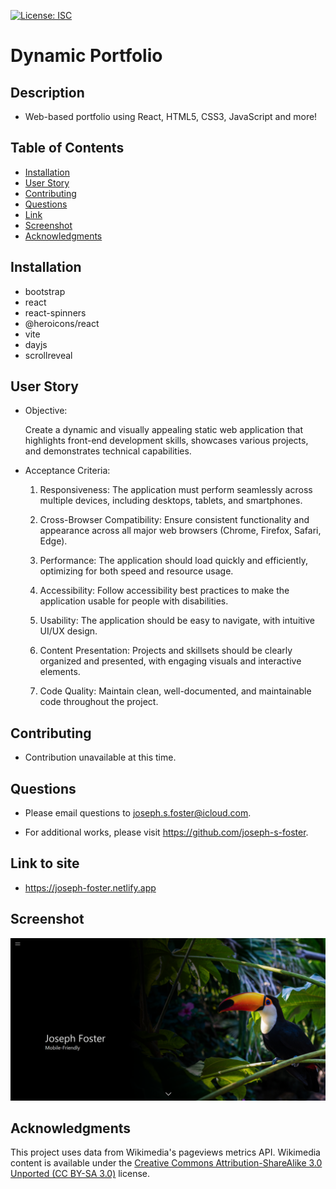 [![License: ISC](https://img.shields.io/badge/License-ISC-blue.svg)](https://opensource.org/licenses/ISC)

# Dynamic Portfolio

## Description

- Web-based portfolio using React, HTML5, CSS3, JavaScript and more!

## Table of Contents

- [Installation](#installation)
- [User Story](#user-story)
- [Contributing](#contributing)
- [Questions](#questions)
- [Link](#link-to-site)
- [Screenshot](#screenshot)
- [Acknowledgments](#acknowledgments)

## Installation

- bootstrap
- react
- react-spinners
- @heroicons/react
- vite
- dayjs
- scrollreveal

## User Story

- Objective:

  Create a dynamic and visually appealing static web application that highlights front-end development skills, showcases various projects, and demonstrates technical capabilities.

- Acceptance Criteria:

  1. Responsiveness: The application must perform seamlessly across multiple devices, including desktops, tablets, and smartphones.

  2. Cross-Browser Compatibility: Ensure consistent functionality and appearance across all major web browsers (Chrome, Firefox, Safari, Edge).

  3. Performance: The application should load quickly and efficiently, optimizing for both speed and resource usage.
  
  4. Accessibility: Follow accessibility best practices to make the application usable for people with disabilities.

  5. Usability: The application should be easy to navigate, with intuitive UI/UX design.
  
  6. Content Presentation: Projects and skillsets should be clearly organized and presented, with engaging visuals and interactive elements.
  
  7. Code Quality: Maintain clean, well-documented, and maintainable code throughout the project.

## Contributing

- Contribution unavailable at this time.

## Questions

- Please email questions to joseph.s.foster@icloud.com.

- For additional works, please visit https://github.com/joseph-s-foster.

## Link to site

- https://joseph-foster.netlify.app

## Screenshot

![screenshot of webpage](./src/assets/project/ss.png)

## Acknowledgments

This project uses data from Wikimedia's pageviews metrics API. Wikimedia content is available under the [Creative Commons Attribution-ShareAlike 3.0 Unported (CC BY-SA 3.0)](https://creativecommons.org/licenses/by-sa/3.0/) license.
